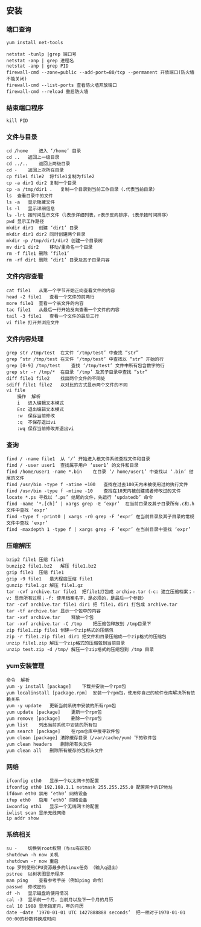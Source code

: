 ## 安装

###  端口查询

	yum install net-tools

	netstat -tunlp |grep 端口号
	netstat -anp | grep 进程名
	netstat -anp | grep PID
	firewall-cmd --zone=public --add-port=80/tcp --permanent 开放端口(防火墙不能关闭)
	firewall-cmd --list-ports 查看防火墙开放端口
	firewall-cmd --reload 重启防火墙

### 结束端口程序

	kill PID

### 文件与目录

	cd /home	进入 ‘/home’ 目录
	cd ..	返回上一级目录
	cd ../..	返回上两级目录
	cd -	返回上次所在目录
	cp file1 file2	将file1复制为file2
	cp -a dir1 dir2	复制一个目录
	cp -a /tmp/dir1 .	复制一个目录到当前工作目录（.代表当前目录）
	ls	查看目录中的文件
	ls -a	显示隐藏文件
	ls -l	显示详细信息
	ls -lrt	按时间显示文件（l表示详细列表，r表示反向排序，t表示按时间排序）
	pwd	显示工作路径
	mkdir dir1	创建 ‘dir1’ 目录
	mkdir dir1 dir2	同时创建两个目录
	mkdir -p /tmp/dir1/dir2	创建一个目录树
	mv dir1 dir2	移动/重命名一个目录
	rm -f file1	删除 ‘file1’
	rm -rf dir1	删除 ‘dir1’ 目录及其子目录内容

### 文件内容查看

	cat file1	从第一个字节开始正向查看文件的内容
	head -2 file1	查看一个文件的前两行
	more file1	查看一个长文件的内容
	tac file1	从最后一行开始反向查看一个文件的内容
	tail -3 file1	查看一个文件的最后三行
	vi file	打开并浏览文件

### 文件内容处理

	grep str /tmp/test	在文件 ‘/tmp/test’ 中查找 “str”
	grep ^str /tmp/test	在文件 ‘/tmp/test’ 中查找以 “str” 开始的行
	grep [0-9] /tmp/test	查找 ‘/tmp/test’ 文件中所有包含数字的行
	grep str -r /tmp/*	在目录 ‘/tmp’ 及其子目录中查找 “str”
	diff file1 file2	找出两个文件的不同处
	sdiff file1 file2	以对比的方式显示两个文件的不同
	vi file	
		操作	解析
		i	进入编辑文本模式
		Esc	退出编辑文本模式
		:w	保存当前修改
		:q	不保存退出vi
		:wq	保存当前修改并退出vi

### 查询

	find / -name file1	从 ‘/’ 开始进入根文件系统查找文件和目录
	find / -user user1	查找属于用户 ‘user1’ 的文件和目录
	find /home/user1 -name *.bin	在目录 ‘/ home/user1’ 中查找以 ‘.bin’ 结尾的文件
	find /usr/bin -type f -atime +100	查找在过去100天内未被使用过的执行文件
	find /usr/bin -type f -mtime -10	查找在10天内被创建或者修改过的文件
	locate *.ps	寻找以 ‘.ps’ 结尾的文件，先运行 ‘updatedb’ 命令
	find -name ‘*.[ch]’ | xargs grep -E ‘expr’	在当前目录及其子目录所有.c和.h文件中查找 ‘expr’
	find -type f -print0 | xargs -r0 grep -F ‘expr’	在当前目录及其子目录的常规文件中查找 ‘expr’
	find -maxdepth 1 -type f | xargs grep -F ‘expr’	在当前目录中查找 ‘expr’

### 压缩解压

	bzip2 file1	压缩 file1
	bunzip2 file1.bz2	解压 file1.bz2
	gzip file1	压缩 file1
	gzip -9 file1	最大程度压缩 file1
	gunzip file1.gz	解压 file1.gz
	tar -cvf archive.tar file1	把file1打包成 archive.tar（-c: 建立压缩档案；-v: 显示所有过程；-f: 使用档案名字，是必须的，是最后一个参数）
	tar -cvf archive.tar file1 dir1	把 file1，dir1 打包成 archive.tar
	tar -tf archive.tar	显示一个包中的内容
	tar -xvf archive.tar	释放一个包
	tar -xvf archive.tar -C /tmp	把压缩包释放到 /tmp目录下
	zip file1.zip file1	创建一个zip格式的压缩包
	zip -r file1.zip file1 dir1	把文件和目录压缩成一个zip格式的压缩包
	unzip file1.zip	解压一个zip格式的压缩包到当前目录
	unzip test.zip -d /tmp/	解压一个zip格式的压缩包到 /tmp 目录

### yum安装管理

	命令	解析
	yum -y install [package]	下载并安装一个rpm包
	yum localinstall [package.rpm]	安装一个rpm包，使用你自己的软件仓库解决所有依赖关系
	yum -y update	更新当前系统中安装的所有rpm包
	yum update [package]	更新一个rpm包
	yum remove [package]	删除一个rpm包
	yum list	列出当前系统中安装的所有包
	yum search [package]	在rpm仓库中搜寻软件包
	yum clean [package]	清除缓存目录（/var/cache/yum）下的软件包
	yum clean headers	删除所有头文件
	yum clean all	删除所有缓存的包和头文件

### 网络

	ifconfig eth0	显示一个以太网卡的配置
	ifconfig eth0 192.168.1.1 netmask 255.255.255.0	配置网卡的IP地址
	ifdown eth0	禁用 ‘eth0’ 网络设备
	ifup eth0	启用 ‘eth0’ 网络设备
	iwconfig eth1	显示一个无线网卡的配置
	iwlist scan	显示无线网络
	ip addr show

### 系统相关

	su -	切换到root权限（与su有区别）
	shutdown -h now	关机
	shutdown -r now	重启
	top	罗列使用CPU资源最多的linux任务 （输入q退出）
	pstree	以树状图显示程序
	man ping	查看参考手册（例如ping 命令）
	passwd	修改密码
	df -h	显示磁盘的使用情况
	cal -3	显示前一个月，当前月以及下一个月的月历
	cal 10 1988	显示指定月，年的月历
	date –date ‘1970-01-01 UTC 1427888888 seconds’	把一相对于1970-01-01 00:00的秒数转换成时间


